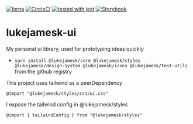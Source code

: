 [![lerna](https://img.shields.io/badge/maintained%20with-lerna-cc00ff.svg)](https://lerna.js.org/) [![CircleCI](https://circleci.com/gh/lukejamesk/lukejamesk-ui.svg?style=svg)](https://circleci.com/gh/circleci/circleci-docs) [![tested with jest](https://img.shields.io/badge/tested_with-jest-99424f.svg)](https://github.com/facebook/jest) [![Storybook](https://github.com/storybookjs/brand/blob/master/badge/badge-storybook.svg)](https://213-152932731-gh.circle-artifacts.com/0/build-storybook/index.html)

# lukejamesk-ui

My personal ui library, used for prototyping ideas quickly

- `yarn install @lukejamesk/core @lukejamesk/styles @lukejamesk/design-system @lukejamesk/icons @lukejamesk/test-utils` from the github registry

This project uses tailwind as a peerDependency

`@import "@lukejamesk/styles/css/ui.css"`

I expose the tailwind config in @lukejamesk/styles

`@import { tailwindConfig } from "@lukejamesk/styles"`
